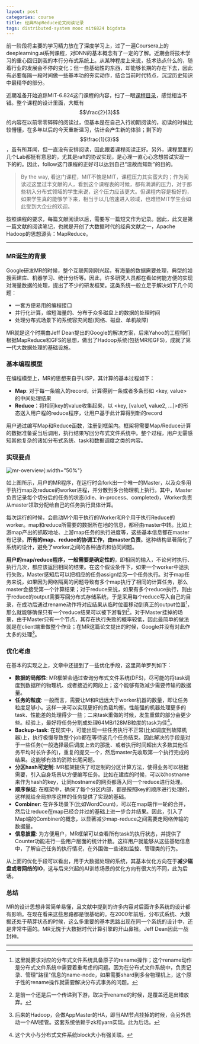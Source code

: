 ```yaml
---
layout: post
categories: course
title: 经典MapReduce论文阅读记录
tags: distributed-system mooc mit6824 bigdata
---
```


前一阶段将主要的学习精力放在了深度学习上，过了一遍Coursera上的deeplearning.ai系列课程，对DNN的基本概念有了一定的了解。近期会将技术学习的重心回归到我的本行分布式系统上。从某种程度上来说，技术热点什么的，随着行业的发展会不停的变化；但一些基础性的东西，却能够长期的存在下去，因此有必要每隔一段时间做一些基本功的夯实动作，结合当前时代特点，沉淀历史知识中最精华的部分。

近期准备开始追踪MIT-6.824这门课程的内容，扫了一眼[课程目录](https://pdos.csail.mit.edu/6.824/schedule.html)，感觉相当不错。整个课程的设计里面，大概有$$\frac{2}{3}$$的内容在以前零零碎碎的阅读过，但基本是在自己入行初期阅读的，初读的时候比较懵懂，在多年以后的今天重新温习，估计会产生新的体验；剩下的$$\frac{1}{3}$$，虽有所耳闻，但一直没有安排阅读，因此跟着课程阅读正好。另外，课程里面的几个Lab都挺有意思的，尤其是raft的协议实现，是心理一直心心念想尝试实现一下的的。因此，follow这门课程的正好可以达到自己“温故而知新”的目的。

> By the way, 看这门课程，MIT不愧是MIT，课程压力其实蛮大的；作为阅读过这里过半文献的人，看到这个课程表的时候，都有满满的压力，对于那些初入分布式领域的学生来说，这个压力应该更大。但课程内容是极好的，如果学生真的能够学下来，相当于以几倍速进入领域，也难怪MIT学生会如此受到大企业的欢迎。

按照课程的要求，每篇文献阅读以后，需要写一篇短文作为记录。因此，此文是第一篇文献的阅读笔记，也就是开创了大数据时代的经典文献之一，Apache Hadoop的思想源头：MapReduce。

---

### MR诞生的背景

Google研发MR的时候，整个互联网刚刚兴起，有海量的数据需要处理，典型的如搜索建库、机器学习、统计分析等。因此，许多研究人员都在看如何能方便的实现对海量数据的处理，提出了不少的研发框架。这类系统一般立足于解决如下几个问题：
- 一套方便易用的编程接口
- 并行化计算，缩短海量的、分布于众多磁盘上的数据的处理时间
- 处理分布式场景下的系统容灾问题(网络、磁盘、单机故障)

MR就是这个时期由Jeff Dean提出的Google的解决方案，后来Yahoo的工程师们根据MapReduce和GFS的思想，做出了Hadoop系统(包括MR和GFS)，成就了第一代大数据处理的基础设施。

### 基本编程模型

在编程模型上，MR的思想来自于LISP，其计算的基本过程如下：
- **Map**: 对于每一条输入的record，计算得到一条或者多条形如 \<key, value\> 的中间处理结果
- **Reduce**：将相同key的value收集起来，以 \<key, \[value1, value2, ...\]\>的形态送入用户程的reduce程序，让用户基于此计算得到新的record

用户通过编写Map和Reduce函数，注册到框架内。框架将需要Map/Reduce计算的数据准备妥当后调用，执行结果写回分布式文件系统中。整个过程，用户无需感知其他复杂的诸如分布式系统、task和数据调度之类的内容。

### 实现要点

![mr-overview]({{site.url}}/images/mr-overview.png){:width="50%"}

如上图所示，用户的MR程序，在运行时会fork出一个唯一的Master，以及众多用于执行map及reduce的worker进程，并分散到多台物理机上执行。其中，Master负责记录每个切分后的任务的状态(idle、in-process、completed)，Worker负责从master领取分配给自己的任务执行具体计算。

每次运行的时候，会启动M个用于执行的Worker和R个用于执行Reduce的worker。map和reduce所需要的数据所在地的信息，都经由master中转。比如上游map产出的抓取地址、上游map任务的执行进度等，这些基本信息都在master有记录。**所有的map、reduce的协调工作，由master负责**。这种结构显著简化了系统的设计，避免了worker之间的各种通讯和协同问题。

**用户的map/reduce程序，一般需要是确定性的**，即相同的输入，不论何时执行、执行几次，都应该返回相同的结果。在这个假设条件下，如果一个worker中途执行失败，Master感知后可以把相应的任务assign给另一个任务执行。对于map任务来说，如果因为网络隔离的问题导致有多个map执行了相同的计算任务，那么master会接受第一个计算结果；对于reduce来说，如果有多个reduce执行，则由于reduce的output需要写回分布式存储系统，于是采用每个reduce写入自己的目录，在成功后通过rename动作将对应结果从临时位置移动到真正的output位置[^1]，那么就能够确保只有一个reduce结果可以被下游看到[^2]。对于Master挂掉的场景，由于Master只有一个节点，其存在执行失败的概率较低，因此最简单的做法就是在client端重做整个作业；在MR这篇论文提出的时候，Google并没有对此作太多的处理[^3]。


### 优化考虑

在基本的实现之上，文章中还提到了一些优化手段，这里简单罗列如下：
* **数据的局部性**: MR框架会通过查询分布式文件系统(DFS)，尽可能的将task调度到数据所的物理机、或者接近的网段上；这个能够有效减少需要传输的数据量。
* **任务的粒度**: 一般而言，需要让M和R远远大于worker机器的数量，即让任务粒度足够小。这样一来可以实现更好的负载均衡。性能强的机器处理更多的task、性能差的处理得少一些；二来task重做的时候，发生重做的部分会更少些。经验上，最好将任务分割成处理64MB/128MB粒度的task为佳[^4]。
* **Backup-task**: 在现实中，可能出现一些任务执行不正常(比如调度到故障机器)上，执行极慢导致整个job都在等待这几个任务结束。因此解决的手段是对于一些任务(一般选择最后调度上去的那批、或者执行时间超出大多数其他任务平均时长许多的)，重复的提交一个，然后master先收取第一个执行完成的结果。这能够有效的消除长尾问题。
* **分区hash可定制**: MR框架提供了可定制的分区计算方法，使得业务可以根据需要，引入自身场景以方便编写任务。比如在建库的时候，可以以hostname来作为hash的key，让同hostname的网页都落入同一个reduce进行处理。
* **顺序保证**: 在框架中，确保了每个分区内部，都是按照key的顺序进行处理的，这样就给全局排序这样的任务提供了实现的基础。
* **Combiner**: 在许多场景下(比如WordCount)，可以在map端作一轮的合并，然后让reduce在map已经合并过的基础上进一步合并结果。因此，引入了Map端的Combiner的概念，以显著减少map-reduce之间需要走网络传输的数据量。
* **信息披露**: 为方便用户，MR框架可以查看所有task的执行状态，并提供了Counter功能进行一些用户层面的统计计数。这样用户就能够从这些基础信息中，了解自己任务的执行情况，在外围做一些诸如监控、管理类的行为。

从上面的优化手段可以看出，用于大数据处理的系统，其基本优化方向在于**减少磁盘或者网络的IO**，这与后来兴起的AI训练场景的优化方向有很大的不同，此为后话。

### 总结

MR的设计思想非常简单易懂，且文献中提到的许多内容对后面许多系统的设计都有影响。在现在看来这些思路都是很基础的。在2000年前后，分布式系统、大数据还处于萌芽状态的时候，这么多重要的基本思路出现在同一个系统的设计中，还是非常牛逼的。MR无愧于大数据时代计算引擎的开山鼻祖。Jeff Dean因此一战封神。


---

[^1]: 这里就要求对应的分布式文件系统具备原子的rename操作；这个rename动作是分布式文件系统中需要着重考虑的问题。因为在分布式文件系统中，负责记录、管理"路径"信息的name-node，如果需要shard到多台物理机上，这个原子性的rename操作就需要解决分布式事务的问题。

[^2]: 是前一个还是后一个传递到下游，取决于rename的时候，是覆盖还是出错放弃。

[^3]: 后来的Hadoop，会做AppMaster的HA，即当AM节点挂掉的时候，会另外启动一个AM接管。这套系统依赖于zk和yarn实现。此为后话。

[^4]: 这个大小与分布式文件系统block大小有强关联。
